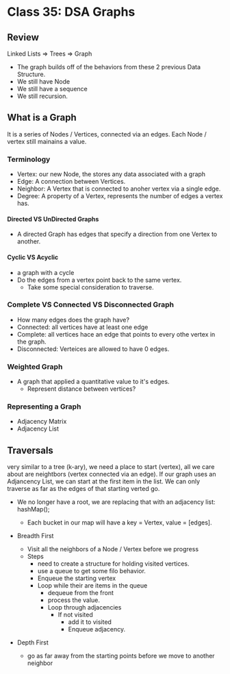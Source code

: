 # Class 35: DSA Graphs

## Review

Linked Lists => Trees => Graph
* The graph builds off of the behaviors from these 2 previous Data Structure.
* We still have Node
* We still have a sequence
* We still recursion.

## What is a Graph

It is a series of Nodes / Vertices, connected via an edges. Each Node / vertex still mainains a value.

### Terminology

* Vertex: our new Node, the stores any data associated with a graph
* Edge: A connection between Vertices.
* Neighbor: A Vertex that is connected to anoher vertex via a single edge.
* Degree: A property of a Vertex, represents the number of edges a vertex has.

#### Directed VS UnDirected Graphs

* A directed Graph has edges that specify a direction from one Vertex to another.

#### Cyclic VS Acyclic

* a graph with a cycle
* Do the edges from a vertex point back to the same vertex.
  * Take some special consideration to traverse.

### Complete VS Connected VS Disconnected Graph

* How many edges does the graph have?
* Connected: all vertices have at least one edge
* Complete: all vertices hace an edge that points to every othe vertex in the graph.
* Disconnected: Verteices are allowed to have 0 edges.

### Weighted Graph

* A graph that applied a quantitative value to it's edges.
  * Represent distance between vertices?

### Representing a Graph

* Adjacency Matrix
* Adjacency List

## Traversals

very similar to a tree (k-ary), we need a place to start (vertex),  all we care about are neightbors (vertex connected via an edge).  If our graph uses an Adjancency List, we can start at the first item in the list.  We can only traverse as far as the edges of that starting verted go.

* We no longer have a root, we are replacing that with an adjacency list: hashMap();
  * Each bucket in our map will have a key = Vertex, value = [edges].

* Breadth First
  * Visit all the neighbors of a Node / Vertex before we progress
  * Steps
    * need to create a structure for holding visited vertices.
    * use a queue to get some filo behavior.
    * Enqueue the starting vertex
    * Loop while their are items in the queue
      * dequeue from the front
      * process the value.
      * Loop through adjacencies
        * If not visited
          * add it to visited
          * Enqueue adjacency.


* Depth First
  * go as far away from the starting points before we move to another neighbor
